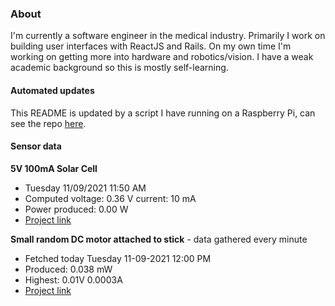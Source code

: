 ### About
I'm currently a software engineer in the medical industry. Primarily I work on building user interfaces with ReactJS and Rails. On my own time I'm working on getting more into hardware and robotics/vision. I have a weak academic background so this is mostly self-learning.

#### Automated updates
This README is updated by a script I have running on a Raspberry Pi, can see the repo [here](https://github.com/jdc-cunningham/raspi-git-repo-updater).

#### Sensor data
**5V 100mA Solar Cell**
- Tuesday 11/09/2021 11:50 AM
- Computed voltage: 0.36 V current: 10 mA
- Power produced: 0.00 W
- [Project link](https://github.com/jdc-cunningham/raspisolarplotter)

**Small random DC motor attached to stick** - data gathered every minute
- Fetched today Tuesday 11-09-2021 12:00 PM
- Produced: 0.038 mW
- Highest: 0.01V 0.0003A
- [Project link](https://github.com/jdc-cunningham/turbine-raspi)